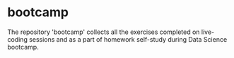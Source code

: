 # bootcamp

The repository 'bootcamp' collects all the exercises completed on live-coding sessions and as a part of homework self-study during Data Science bootcamp.
